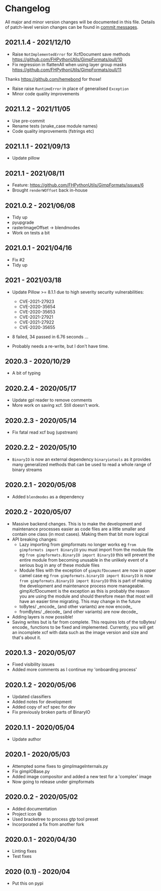 # Changelog

All major and minor version changes will be documented in this file. Details of
patch-level version changes can be found in [commit messages](../../commits/master).

## 2021.1.4 - 2021/12/10

- Raise `NotImplementedError` for XcfDocument save methods https://github.com/FHPythonUtils/GimpFormats/pull/10
- Fix regression in flattenAll when using layer group masks https://github.com/FHPythonUtils/GimpFormats/pull/11

Thanks https://github.com/hemebond for those!

- Raise raise `RuntimeError` in place of generalised `Exception`
- Minor code quality improvements

## 2021.1.2 - 2021/11/05

- Use pre-commit
- Rename tests (snake_case module names)
- Code quality improvements (fstrings etc)

## 2021.1.1 - 2021/09/13

- Update pillow

## 2021.1 - 2021/08/11

- Feature: https://github.com/FHPythonUtils/GimpFormats/issues/6
- Brought `renderWOffset` back in-house

## 2021.0.2 - 2021/06/08

- Tidy up
- pyupgrade
- rasterImageOffset -> blendmodes
- Work on tests a bit

## 2021.0.1 - 2021/04/16

- Fix #2
- Tidy up

## 2021 - 2021/03/18

- Update Pillow >= 8.1.1 due to high severity security vulnerabilities:
	- CVE-2021-27923
	- CVE-2020-35654
	- CVE-2020-35653
	- CVE-2021-27921
	- CVE-2021-27922
	- CVE-2020-35655

- 8 failed, 34 passed in 6.76 seconds ...
- Probably needs a re-write, but I don't have time.

## 2020.3 - 2020/10/29

- A bit of typing

## 2020.2.4 - 2020/05/17

- Update gpl reader to remove comments
- More work on saving xcf. Still doesn't work.

## 2020.2.3 - 2020/05/14

- Fix fatal read xcf bug (upstream)

## 2020.2.2 - 2020/05/10

- `BinaryIO` is now an external dependency `binaryiotools` as it provides many
	generalized methods that can be used to read a whole range of binary streams

## 2020.2.1 - 2020/05/08

- Added `blendmodes` as a dependency

## 2020.2 - 2020/05/07

- Massive backend changes. This is to make the development and maintenance
	processes easier as code files are a little smaller and contain one class (in
	most cases). Making them that bit more logical
- API breaking changes:
	- Lazy importing from gimpformats no longer works eg
	`from gimpformats import BinaryIO` you must import from the module file eg
	`from gimpformats.BinaryIO import BinaryIO` this will prevent the entire
	module from becoming unusable in the unlikely event of a serious bug in any
	of these module files
	- Module files with the exception of `gimpXcfDocument` are now in upper
	camel case eg `from gimpformats.binaryIO import BinaryIO` is now
	`from gimpformats.BinaryIO import BinaryIO` this is part of making the
	development and maintenance process more manageable. gimpXcfDocument is
	the exception as this is probably the reason you are using the module and
	should therefore mean that most will have an easier time migrating. This may
	change in the future
	- toBytes/ \_encode\_ (and other variants) are now encode\_
	- fromBytes/ \_decode\_ (and other variants) are now decode\_
- Adding layers is now possible!
- Saving writes but is far from complete. This requires lots of the toBytes/
	encode_ functions to be fixed and implemented. Currently, you will get an
	incomplete xcf with data such as the image version and size and that's about
	it.

## 2020.1.3 - 2020/05/07

- Fixed visibility issues
- Added more comments as I continue my 'onboarding process'

## 2020.1.2 - 2020/05/06

- Updated classifiers
- Added notes for development
- Added copy of xcf spec for dev
- Fix previously broken parts of BinaryIO

## 2020.1.1 - 2020/05/04

- Update author

## 2020.1 - 2020/05/03

- Attempted some fixes to gimpImageInternals.py
- Fix gimpIOBase.py
- Added image compositor and added a new test for a 'complex' image
- Now going to release under gimpformats

## 2020.0.2 - 2020/05/02

- Added documentation
- Project icon :smile:
- Used bracketree to process gtp tool preset
- Incorporated a fix from another fork

## 2020.0.1 - 2020/04/30

- Linting fixes
- Test fixes

## 2020 (0.1) - 2020/04

- Put this on pypi
